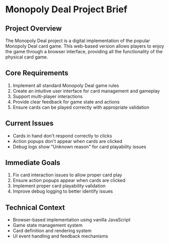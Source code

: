 # Monopoly Deal Project Brief

## Project Overview

The Monopoly Deal project is a digital implementation of the popular Monopoly Deal card game. This web-based version allows players to enjoy the game through a browser interface, providing all the functionality of the physical card game.

## Core Requirements

1. Implement all standard Monopoly Deal game rules
2. Create an intuitive user interface for card management and gameplay
3. Support multi-player interactions
4. Provide clear feedback for game state and actions
5. Ensure cards can be played correctly with appropriate validation

## Current Issues

- Cards in hand don't respond correctly to clicks
- Action popups don't appear when cards are clicked
- Debug logs show "Unknown reason" for card playability issues

## Immediate Goals

1. Fix card interaction issues to allow proper card play
2. Ensure action popups appear when cards are clicked
3. Implement proper card playability validation
4. Improve debug logging to better identify issues

## Technical Context

- Browser-based implementation using vanilla JavaScript
- Game state management system
- Card definition and rendering system
- UI event handling and feedback mechanisms
